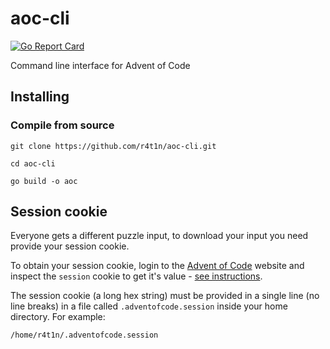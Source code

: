 # aoc-cli

[![Go Report Card](https://goreportcard.com/badge/github.com/r4t1n/aoc-cli)](https://goreportcard.com/report/github.com/r4t1n/aoc-cli)

Command line interface for Advent of Code

## Installing

### Compile from source

```
git clone https://github.com/r4t1n/aoc-cli.git
```

```
cd aoc-cli
```

```
go build -o aoc
```

## Session cookie

Everyone gets a different puzzle input, to download your input you need provide your session cookie.

To obtain your session cookie, login to the [Advent of Code](https://adventofcode.com) website and inspect the `session` cookie to get it's value - [see instructions](https://www.cookieyes.com/blog/how-to-check-cookies-on-your-website-manually).

The session cookie (a long hex string) must be provided in a single line (no
line breaks) in a file called `.adventofcode.session` inside your home directory. For example:

`/home/r4t1n/.adventofcode.session`